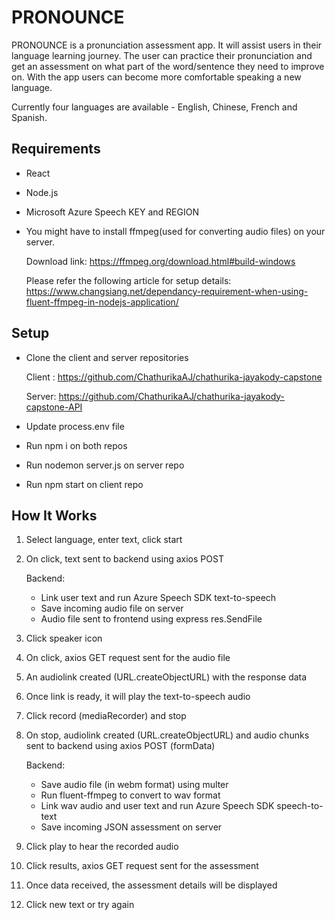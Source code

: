 # PRONOUNCE

PRONOUNCE is a pronunciation assessment app. It will assist users in their language learning journey. 
The user can practice their pronunciation and get an assessment on what part of the word/sentence they need to improve on. 
With the app users can become more comfortable speaking a new language.

Currently four languages are available - English, Chinese, French and Spanish.

## Requirements

- React
- Node.js
- Microsoft Azure Speech KEY and REGION
- You might have to install ffmpeg(used for converting audio files) on your server. 

    Download link: https://ffmpeg.org/download.html#build-windows

    Please refer the following article for setup details: https://www.changsiang.net/dependancy-requirement-when-using-fluent-ffmpeg-in-nodejs-application/

## Setup

- Clone the client and server repositories

    Client : https://github.com/ChathurikaAJ/chathurika-jayakody-capstone

    Server: https://github.com/ChathurikaAJ/chathurika-jayakody-capstone-API

- Update process.env file
- Run npm i on both repos
- Run nodemon server.js on server repo
- Run npm start on client repo

## How It Works

1. Select language, enter text, click start
2. On click, text sent to backend using axios POST 
    
    Backend:
    - Link user text and run Azure Speech SDK text-to-speech
    - Save incoming audio file on server
    - Audio file sent to frontend using express res.SendFile

3. Click speaker icon
4. On click, axios GET request sent for the audio file
5. An audiolink created (URL.createObjectURL) with the response data
6. Once link is ready, it will play the text-to-speech audio
7. Click record (mediaRecorder) and stop
8. On stop, audiolink created (URL.createObjectURL) and audio chunks sent to backend using axios POST (formData) 
    
    Backend:
    - Save audio file (in webm format) using multer
    - Run fluent-ffmpeg to convert to wav format
    - Link wav audio and user text and run Azure Speech SDK speech-to-text
    - Save incoming JSON assessment on server

9. Click play to hear the recorded audio
10. Click results, axios GET request sent for the assessment
11. Once data received, the assessment details will be displayed
12. Click new text or try again






